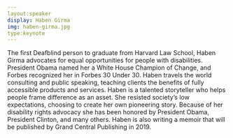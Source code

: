 ```yaml
---
layout:speaker
display: Haben Girma
img: haben-girma.jpg
type:keynote
---
```

The first Deafblind person to graduate from Harvard Law School, Haben Girma advocates for equal opportunities for people with disabilities. President Obama named her a White House Champion of Change, and Forbes recognized her in Forbes 30 Under 30. Haben travels the world consulting and public speaking, teaching clients the benefits of fully accessible products and services. Haben is a talented storyteller who helps people frame difference as an asset. She resisted society’s low expectations, choosing to create her own pioneering story. Because of her disability rights advocacy she has been honored by President Obama, President Clinton, and many others. Haben is also writing a memoir that will be published by Grand Central Publishing in 2019.